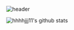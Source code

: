 
![header](https://capsule-render.vercel.app/api?type=cylinder&color=auto&height=200&section=header&text=WELCOME%20👋&fontSize=90)

![hhhhjjj11's github stats](https://github-readme-stats.vercel.app/api?username=아이디&show_icons=true)



<!--
**hhhhjjj11/hhhhjjj11** is a ✨ _special_ ✨ repository because its `README.md` (this file) appears on your GitHub profile.

Here are some ideas to get you started:

- 🔭 I’m currently working on ...
- 🌱 I’m currently learning ...
- 👯 I’m looking to collaborate on ...
- 🤔 I’m looking for help with ...
- 💬 Ask me about ...
- 📫 How to reach me: ...
- 😄 Pronouns: ...
- ⚡ Fun fact: ...
-->

